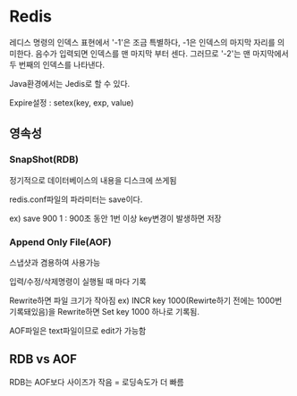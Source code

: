 # Redis

레디스 명령의 인덱스 표현에서 '-1'은 조금 특별하다, -1은 인덱스의 마지막 자리를 의미한다. 음수가 입력되면 인덱스를 맨 마지막 부터 센다. 그러므로 '-2'는 맨 마지막에서 두 번째의 인덱스를 나타낸다.

Java환경에서는 Jedis로 할 수 있다.

Expire설정 : setex(key, exp, value)

## 영속성

### SnapShot(RDB)

정기적으로 데이터베이스의 내용을 디스크에 쓰게됨

redis.conf파일의 파라미터는 save이다.

ex) save 900 1 : 900초 동안 1번 이상 key변경이 발생하면 저장

### Append Only File(AOF)

스냅샷과 겸용하여 사용가능

입력/수정/삭제명령이 실행될 때 마다 기록

Rewrite하면 파일 크기가 작아짐 ex) INCR key 1000(Rewirte하기 전에는 1000번 기록돼있음)을 Rewrite하면 Set key 1000 하나로 기록됨.

AOF파일은 text파일이므로 edit가 가능함

## RDB vs AOF

RDB는 AOF보다 사이즈가 작음 = 로딩속도가 더 빠름